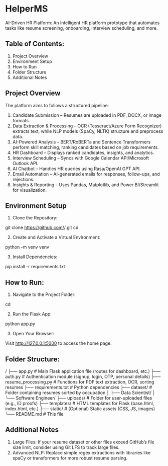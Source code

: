 # HelperMS        
AI-Driven HR Platform: An intelligent HR platform prototype that automates tasks like resume screening, onboarding, interview scheduling, and more.

## Table of Contents: 
1) Project Overview
2) Environment Setup
3) How to Run
4) Folder Structure
5) Additional Notes

## Project Overview
The platform aims to follows a structured pipeline:
1) Candidate Submission – Resumes are uploaded in PDF, DOCX, or image formats.
2) Data Extraction & Processing – OCR (Tesseract/Azure Form Recognizer) extracts text, while NLP models (SpaCy, NLTK) structure and preprocess data.
3) AI-Powered Analysis – BERT/RoBERTa and Sentence Transformers perform skill matching, ranking candidates based on job requirements.
4) HR Dashboard – Displays ranked candidates, insights, and analytics.
5) Interview Scheduling – Syncs with Google Calendar API/Microsoft Outlook API.
6) AI Chatbot – Handles HR queries using Rasa/OpenAI GPT API.
7) Email Automation – AI-generated emails for responses, follow-ups, and rejections.
8) Insights & Reporting – Uses Pandas, Matplotlib, and Power BI/Streamlit for visualization.

## Environment Setup

1) Clone the Repository:
   
git clone https://github.com/<your-username>/<repository-name>.git
cd <repository-name>

2) Create and Activate a Virtual Environment:
   
python -m venv venv

3) Install Dependencies:

pip install -r requirements.txt


## How to Run:
1) Navigate to the Project Folder:
   
cd <repository-name>

2) Run the Flask App:
   
python app.py

3) Open Your Browser:
   
Visit http://127.0.0.1:5000 to access the home page.


## Folder Structure:
<repository-name>/
├── app.py                  # Main Flask application file (routes for dashboard, etc.)
├── auth.py                 # Authentication module (signup, login, OTP, personal details)
├── resume_processing.py    # Functions for PDF text extraction, OCR, sorting resumes
├── requirements.txt        # Python dependencies
├── dataset/                # Folder containing resumes sorted by occupation
│   ├── Data Scientist/
│   └── Software Engineer/
├── uploads/                # Folder for user-uploaded files (e.g., ID proofs)
├── templates/              # HTML templates for Flask (base.html, index.html, etc.)
├── static/                 # (Optional) Static assets (CSS, JS, images)
└── README.md               # This file


## Additional Notes
1) Large Files:
If your resume dataset or other files exceed GitHub’s file size limit, consider using Git LFS to track large files.
2) Advanced NLP:
Replace simple regex extractions with libraries like spaCy or transformers for more robust resume parsing.
